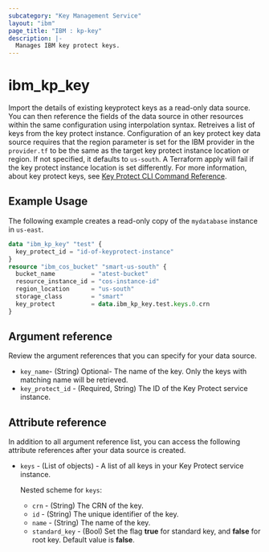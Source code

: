 ```yaml
---
subcategory: "Key Management Service"
layout: "ibm"
page_title: "IBM : kp-key"
description: |-
  Manages IBM key protect keys.
---
```


# ibm_kp_key

Import the details of existing keyprotect keys as a read-only data source. You can then reference the fields of the data source in other resources within the same configuration using interpolation syntax. Retreives a list of keys from the key protect instance. Configuration of an key protect key data source requires that the region parameter is set for the IBM provider in the `provider.tf` to be the same as the target key protect instance location or region. If not specified, it defaults to `us-south`. A Terraform apply will fail if the key protect instance location is set differently. For more information, about key protect keys, see [Key Protect CLI Command Reference](https://cloud.ibm.com/docs/key-protect?topic=key-protect-cli-plugin-key-protect-cli-reference).

## Example Usage
The following example creates a read-only copy of the `mydatabase` instance in `us-east`.

```terraform
data "ibm_kp_key" "test" {
  key_protect_id = "id-of-keyprotect-instance"
}
resource "ibm_cos_bucket" "smart-us-south" {
  bucket_name          = "atest-bucket"
  resource_instance_id = "cos-instance-id"
  region_location      = "us-south"
  storage_class        = "smart"
  key_protect          = data.ibm_kp_key.test.keys.0.crn
}
```

## Argument reference
Review the argument references that you can specify for your data source. 

- `key_name`-  (String) Optional- The name of the key. Only the keys with matching name will be retrieved.
- `key_protect_id` - (Required, String) The ID of the Key Protect service instance.

## Attribute reference
In addition to all argument reference list, you can access the following attribute references after your data source is created. 

- `keys` - (List of objects) - A list of all keys in your Key Protect service instance.

  Nested scheme for `keys`:
  - `crn` - (String) The CRN of the key.
  - `id` - (String) The unique identifier of the key.
  - `name` - (String) The name of the key.
  - `standard_key` - (Bool) Set the flag **true** for standard key, and **false** for root key. Default value is **false**.

